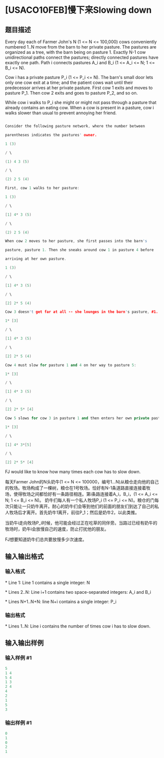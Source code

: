 # [USACO10FEB]慢下来Slowing down

## 题目描述

Every day each of Farmer John's N (1 <= N <= 100,000) cows conveniently numbered 1..N move from the barn to her private pasture. The pastures are organized as a tree, with the barn being on pasture 1. Exactly N-1 cow unidirectional paths connect the pastures; directly connected pastures have exactly one path. Path i connects pastures A\_i and B\_i (1 <= A\_i <= N; 1 <= B\_i <= N).

Cow i has a private pasture P\_i (1 <= P\_i <= N). The barn's small door lets only one cow exit at a time; and the patient cows wait until their predecessor arrives at her private pasture. First cow 1 exits and moves to pasture P\_1. Then cow 2 exits and goes to pasture P\_2, and so on.

While cow i walks to P\_i she might or might not pass through a pasture that already contains an eating cow. When a cow is present in a pasture, cow i walks slower than usual to prevent annoying her friend.

```cpp

Consider the following pasture network, where the number between

parentheses indicates the pastures' owner.

1 (3)

/ \

(1) 4 3 (5)

/ \

(2) 2 5 (4)

First, cow 1 walks to her pasture:

1 (3)

/ \

[1] 4* 3 (5)

/ \

(2) 2 5 (4)

When cow 2 moves to her pasture, she first passes into the barn's

pasture, pasture 1. Then she sneaks around cow 1 in pasture 4 before

arriving at her own pasture.

1 (3)

/ \

[1] 4* 3 (5)

/ \

[2] 2* 5 (4)

Cow 3 doesn't get far at all -- she lounges in the barn's pasture, #1.

1* [3]

/ \

[1] 4* 3 (5)

/ \

[2] 2* 5 (4)

Cow 4 must slow for pasture 1 and 4 on her way to pasture 5:

1* [3]

/ \

[1] 4* 3 (5)

/ \

[2] 2* 5* [4]

Cow 5 slows for cow 3 in pasture 1 and then enters her own private pasture:

1* [3]

/ \

[1] 4* 3*[5]

/ \

[2] 2* 5* [4]

```

FJ would like to know how many times each cow has to slow down.

每天Farmer John的N头奶牛(1 <= N <= 100000，编号1…N)从粮仓走向他的自己的牧场。牧场构成了一棵树，粮仓在1号牧场。恰好有N-1条道路直接连接着牧场，使得牧场之间都恰好有一条路径相连。第i条路连接着A\_i，B\_i，(1 <= A\_i <= N; 1 <= B\_i <= N)。 奶牛们每人有一个私人牧场P\_i (1 <= P\_i <= N)。粮仓的门每次只能让一只奶牛离开。耐心的奶牛们会等到他们的前面的朋友们到达了自己的私人牧场后才离开。首先奶牛1离开，前往P\_1；然后是奶牛2，以此类推。

当奶牛i走向牧场P\_i时候，他可能会经过正在吃草的同伴旁。当路过已经有奶牛的牧场时，奶牛i会放慢自己的速度，防止打扰他的朋友。

FJ想要知道奶牛们总共要放慢多少次速度。

## 输入输出格式

### 输入格式

\* Line 1: Line 1 contains a single integer: N

\* Lines 2..N: Line i+1 contains two space-separated integers: A\_i and B\_i

\* Lines N+1..N+N: line N+i contains a single integer: P\_i

### 输出格式

\* Lines 1..N: Line i contains the number of times cow i has to slow down.

## 输入输出样例

### 输入样例 #1

```cpp
5 
1 4 
5 4 
1 3 
2 4 
4 
2 
1 
5 
3 

```
### 输出样例 #1

```cpp
0 
1 
0 
2 
1 

```

